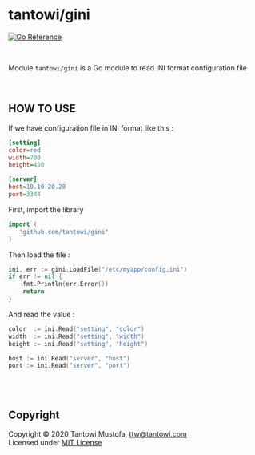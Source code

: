 # tantowi/gini

[![Go Reference](https://pkg.go.dev/badge/github.com/tantowi/gini.svg)](https://pkg.go.dev/github.com/tantowi/gini)

<br>

Module `tantowi/gini` is a Go module to read INI format configuration file

<br>

## HOW TO USE

If we have configuration file in INI format like this :

```ini
[setting]
color=red
width=700
height=450

[server]
host=10.10.20.20
port=3344
```

First, import the library

```go
import (
   "github.com/tantowi/gini"
)
```

Then load the file :

```go
ini, err := gini.LoadFile("/etc/myapp/config.ini")
if err != nil {
	fmt.Println(err.Error())
	return
}
```

And read the value :

```go
color  := ini.Read("setting", "color")
width  := ini.Read("setting", "width")
height := ini.Read("setting", "height")

host := ini.Read("server", "host")
port := ini.Read("server", "port")
```

<br><br>

## Copyright

Copyright &copy; 2020 Tantowi Mustofa, ttw@tantowi.com<br>
Licensed under [MIT License](LICENSE)